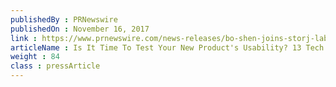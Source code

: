```yaml
---
publishedBy : PRNewswire
publishedOn : November 16, 2017
link : https://www.prnewswire.com/news-releases/bo-shen-joins-storj-labs-board-of-advisors-300555843.html
articleName : Is It Time To Test Your New Product's Usability? 13 Tech Experts Weigh In
weight : 84 
class : pressArticle
---
```

